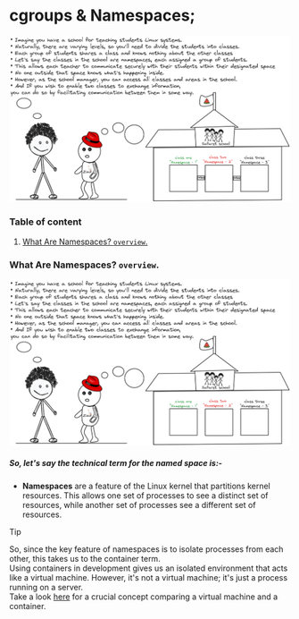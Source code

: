 # cgroups & Namespaces;

<img alt="Why.png" src="assets/Why.png" />


### Table of content

1. [What Are Namespaces? ```overview```.](#desc0)

<a name="desc0"></a>
### What Are Namespaces? ```overview```.
<img alt="overview.png" src="assets/overview.png" />

##### So, let's say the technical term for the named space is:- 

- **Namespaces** are a feature of the Linux kernel that partitions kernel resources. This allows one set of processes to see a distinct set of resources, while another set of processes see a different set of resources.

> [!TIP]
> So, since the key feature of namespaces is to isolate processes from each other, this takes us to the container term.<br>
> Using containers in development gives us an isolated environment  that acts like a virtual machine. However, it's not a virtual machine; it's just a process running on a server. <br>
> Take a look [here](https://github.com/Mohamed-abdalazez/DockerInDeep#desc6) for a crucial concept comparing a virtual machine and a container.
